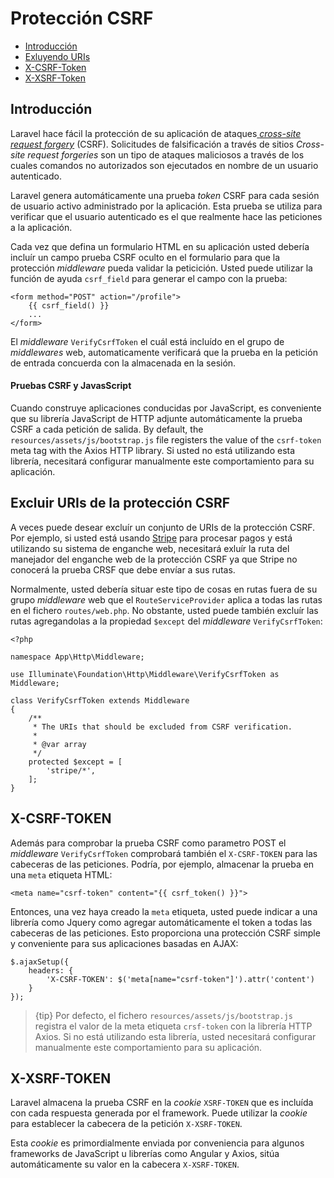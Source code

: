# Protección CSRF

- [Introducción](#csrf-introduction)
- [Exluyendo URIs](#csrf-excluding-uris)
- [X-CSRF-Token](#csrf-x-csrf-token)
- [X-XSRF-Token](#csrf-x-xsrf-token)

<a name="csrf-introduction"></a>

## Introducción

Laravel hace fácil la protección de su aplicación de ataques[ *cross-site request forgery*](https://en.wikipedia.org/wiki/Cross-site_request_forgery) (CSRF). Solicitudes de falsificación a través de sitios *Cross-site request forgeries* son un tipo de ataques maliciosos a través de los cuales comandos no autorizados son ejecutados en nombre de un usuario autenticado.

Laravel genera automáticamente una prueba *token* CSRF para cada sesión de usuario activo administrado por la aplicación. Esta prueba se utiliza para verificar que el usuario autenticado es el que realmente hace las peticiones a la aplicación.

Cada vez que defina un formulario HTML en su aplicación usted debería incluír un campo prueba CSRF oculto en el formulario para que la protección *middleware* pueda validar la peticición. Usted puede utilizar la función de ayuda `csrf_field` para generar el campo con la prueba:

    <form method="POST" action="/profile">
        {{ csrf_field() }}
        ...
    </form>
    

El *middleware* `VerifyCsrfToken` el cuál está incluído en el grupo de *middlewares* web, automaticamente verificará que la prueba en la petición de entrada concuerda con la almacenada en la sesión.

#### Pruebas CSRF y JavasScript

Cuando construye aplicaciones conducidas por JavaScript, es conveniente que su librería JavaScript de HTTP adjunte automáticamente la prueba CSRF a cada petición de salida. By default, the `resources/assets/js/bootstrap.js` file registers the value of the `csrf-token` meta tag with the Axios HTTP library. Si usted no está utilizando esta librería, necesitará configurar manualmente este comportamiento para su aplicación.

<a name="csrf-excluding-uris"></a>

## Excluir URIs de la protección CSRF

A veces puede desear excluír un conjunto de URIs de la protección CSRF. Por ejemplo, si usted está usando [Stripe](https://stripe.com) para procesar pagos y está utilizando su sistema de enganche web, necesitará exluír la ruta del manejador del enganche web de la protección CSRF ya que Stripe no conocerá la prueba CRSF que debe envíar a sus rutas.

Normalmente, usted debería situar este tipo de cosas en rutas fuera de su grupo *middleware* web que el `RouteServiceProvider` aplica a todas las rutas en el fichero `routes/web.php`. No obstante, usted puede también excluír las rutas agregandolas a la propiedad `$except` del *middleware* `VerifyCsrfToken`:

    <?php
    
    namespace App\Http\Middleware;
    
    use Illuminate\Foundation\Http\Middleware\VerifyCsrfToken as Middleware;
    
    class VerifyCsrfToken extends Middleware
    {
        /**
         * The URIs that should be excluded from CSRF verification.
         *
         * @var array
         */
        protected $except = [
            'stripe/*',
        ];
    }
    

<a name="csrf-x-csrf-token"></a>

## X-CSRF-TOKEN

Además para comprobar la prueba CSRF como parametro POST el *middleware* `VerifyCsrfToken` comprobará también el `X-CSRF-TOKEN` para las cabeceras de las peticiones. Podría, por ejemplo, almacenar la prueba en una `meta` etiqueta HTML:

    <meta name="csrf-token" content="{{ csrf_token() }}">
    

Entonces, una vez haya creado la `meta` etiqueta, usted puede indicar a una librería como Jquery como agregar automáticamente el token a todas las cabeceras de las peticiones. Esto proporciona una protección CSRF simple y conveniente para sus aplicaciones basadas en AJAX:

    $.ajaxSetup({
        headers: {
            'X-CSRF-TOKEN': $('meta[name="csrf-token"]').attr('content')
        }
    });
    

> {tip} Por defecto, el fichero `resources/assets/js/bootstrap.js` registra el valor de la meta etiqueta `crsf-token` con la librería HTTP Axios. Si no está utilizando esta librería, usted necesitará configurar manualmente este comportamiento para su aplicación.

<a name="csrf-x-xsrf-token"></a>

## X-XSRF-TOKEN

Laravel almacena la prueba CSRF en la *cookie* `XSRF-TOKEN` que es incluída con cada respuesta generada por el framework. Puede utilizar la *cookie* para establecer la cabecera de la petición `X-XSRF-TOKEN`.

Esta *cookie* es primordialmente enviada por conveniencia para algunos frameworks de JavaScript u librerías como Angular y Axios, sitúa automáticamente su valor en la cabecera `X-XSRF-TOKEN`.